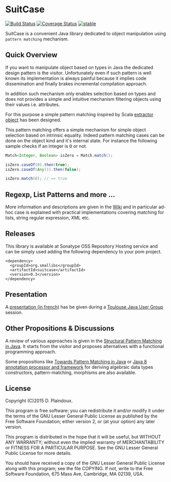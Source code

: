 # SuitCase 

[![Build Status](https://travis-ci.org/d-plaindoux/suitcase.svg?branch=master)](https://travis-ci.org/d-plaindoux/suitcase) 
[![Coverage Status](https://coveralls.io/repos/d-plaindoux/suitcase/badge.png)](https://coveralls.io/r/d-plaindoux/suitcase)
[![stable](http://badges.github.io/stability-badges/dist/stable.svg)](http://github.com/badges/stability-badges)

SuitCase is a convenient Java library dedicated to object manipulation using `pattern matching` mechanism.

## Quick Overview

If you want to manipulate object based on types in Java the dedicated design pattern is the visitor.
Unfortunately even if such pattern is well known its implementation is always painful because it implies
code dissemination and finally brakes incremental compilation approach.

In addition such mechanism only enables selection based on types and does not provides a simple and
intuitive mechanism filtering objects using their values i.e. attributes.

For this purpose a simple pattern matching inspired by Scala 
[extractor object](http://docs.scala-lang.org/tutorials/tour/extractor-objects.html) has been designed.

This pattern matching offers a simple mechanism for simple object selection based on intrinsic equality.
Indeed pattern matching cases can be done on the object kind and it's internal state. For instance the following 
sample checks if an integer is <tt>O</tt> or not.

``` java
Match<Integer, Boolean> isZero = Match.match();

isZero.caseOf(0).then(true);
isZero.caseOf(Any()).then(false);

isZero.match(0); // == true
```

## Regexp, List Patterns and more ...

More information and descriptions are given in the [Wiki](https://github.com/d-plaindoux/suitcase/wiki) and in 
particular ad-hoc case is explained with practical implementations covering matching for lists, string regular 
expression, XML etc.

## Releases

This library is available at Sonatype OSS Repository Hosting service and can be simply used adding the following 
dependency to your pom project.

```
<dependency>
  <groupId>org.smallibs</groupId>
  <artifactId>suitcase</artifactId>
  <version>0.3</version>
</dependency>
```

## Presentation

A [presentation (in french)](http://www.slideshare.net/dplaindoux/java-amp-le-pattern-matching-54806648) has be given 
during a [Toulouse Java User Group](http://toulousejug.org) session.

## Other Propositions & Discussions
   
A review of various approaches is given in the [Structural Pattern Matching in Java](http://blog.higher-order.com/blog/2009/08/21/structural-pattern-matching-in-java/). 
It starts from the visitor and proposes alternatives with a functional programming approach.

Some propositions like [Towards Pattern Matching in Java](http://kerflyn.wordpress.com/2012/05/09/towards-pattern-matching-in-java/)
or [Java 8 annotation processor and framework](https://github.com/derive4j/derive4j) for deriving algebraic data types constructors, 
pattern-matching, morphisms are also available.

## License

Copyright (C)2015 D. Plaindoux.

This program is  free software; you can redistribute  it and/or modify
it  under the  terms  of  the GNU  Lesser  General  Public License  as
published by  the Free Software  Foundation; either version 2,  or (at
your option) any later version.

This program  is distributed in the  hope that it will  be useful, but
WITHOUT   ANY  WARRANTY;   without  even   the  implied   warranty  of
MERCHANTABILITY  or FITNESS  FOR  A PARTICULAR  PURPOSE.  See the  GNU
Lesser General Public License for more details.

You  should have  received a  copy of  the GNU  Lesser General  Public
License along with  this program; see the file COPYING.  If not, write
to the  Free Software Foundation,  675 Mass Ave, Cambridge,  MA 02139,
USA.
